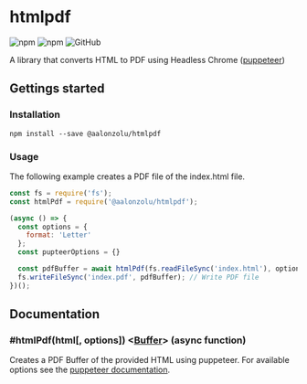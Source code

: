 # htmlpdf

![npm](https://img.shields.io/npm/v/@mbrandau/htmlpdf.svg) ![npm](https://img.shields.io/npm/dt/@mbrandau/htmlpdf.svg) ![GitHub](https://img.shields.io/github/license/mbrandau/htmlpdf.svg)

A library that converts HTML to PDF using Headless Chrome ([puppeteer](https://github.com/GoogleChrome/puppeteer))

## Gettings started

### Installation

`npm install --save @aalonzolu/htmlpdf`

### Usage

The following example creates a PDF file of the index.html file.
```js
const fs = require('fs');
const htmlPdf = require('@aalonzolu/htmlpdf');

(async () => {
  const options = {
    format: 'Letter'
  };
  const pupteerOptions = {}

  const pdfBuffer = await htmlPdf(fs.readFileSync('index.html'), options,pupteerOptions);
  fs.writeFileSync('index.pdf', pdfBuffer); // Write PDF file
})();
```

## Documentation

### #htmlPdf(html[, options]) <[Buffer](https://nodejs.org/api/buffer.html#buffer_class_buffer)> (async function)

Creates a PDF Buffer of the provided HTML using puppeteer. For available options see the [puppeteer documentation](https://github.com/GoogleChrome/puppeteer/blob/master/docs/api.md#pagepdfoptions).
